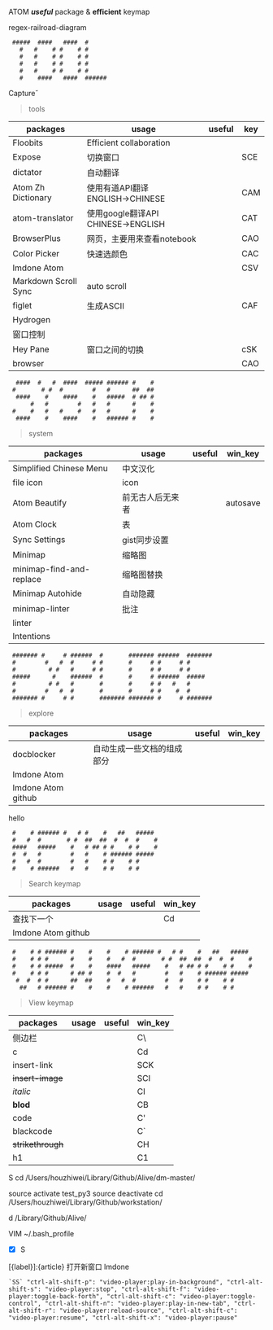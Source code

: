 ATOM **_useful_** package & **efficient** keymap

regex-railroad-diagram

     #####  ####   ####  #
       #   #    # #    # #
       #   #    # #    # #
       #   #    # #    # #
       #   #    # #    # #
       #    ####   ####  ######

Captureˇ

> tools

| packages             | usage                         | useful | key |
| -------------------- | ----------------------------- | ------ | --- |
| Floobits             | Efficient collaboration       |        |     |
| Expose               | 切换窗口                          |        | SCE |
| dictator             | 自动翻译                          |        |     |
| Atom Zh Dictionary   | 使用有道API翻译 ENGLISH→CHINESE     |        | CAM |
| atom-translator      | 使用google翻译API CHINESE→ENGLISH |        | CAT |
| BrowserPlus          | 网页，主要用来查看notebook             |        | CAO |
| Color Picker         | 快速选颜色                         |        | CAC |
| Imdone Atom          |                               |        | CSV |
| Markdown Scroll Sync | auto scroll                   |        |     |
| figlet               | 生成ASCII                       |        | CAF |
| Hydrogen             |                               |        |     |
| 窗口控制                 |                               |        |     |
| Hey Pane             | 窗口之间的切换                       |        | cSK |
| browser              |                               |        | CAO |

      ####  #   #  ####  ##### ###### #    #
     #       # #  #        #   #      ##  ##
      ####    #    ####    #   #####  # ## #
          #   #        #   #   #      #    #
     #    #   #   #    #   #   #      #    #
      ####    #    ####    #   ###### #    #

> system

| packages                 | usage    | useful | win_key  |
| ------------------------ | -------- | ------ | -------- |
| Simplified Chinese Menu  | 中文汉化     |        |          |
| file icon                | icon     |        |          |
| Atom Beautify            | 前无古人后无来者 |        | autosave |
| Atom Clock               | 表        |        |          |
| Sync Settings            | gist同步设置 |        |          |
| Minimap                  | 缩略图      |        |          |
| minimap-find-and-replace | 缩略图替换    |        |          |
| Minimap Autohide         | 自动隐藏     |        |          |
| minimap-linter           | 批注       |        |          |
| linter                   |          |        |          |
| Intentions               |          |        |          |

     ####### #     # ######  #       ####### ######  #######
     #        #   #  #     # #       #     # #     # #
     #         # #   #     # #       #     # #     # #
     #####      #    ######  #       #     # ######  #####
     #         # #   #       #       #     # #   #   #
     #        #   #  #       #       #     # #    #  #
     ####### #     # #       ####### ####### #     # #######

> explore

| packages           | usage         | useful | win_key |
| ------------------ | ------------- | ------ | ------- |
| docblocker         | 自动生成一些文档的组成部分 |        |         |
| Imdone Atom        |               |        |         |
| Imdone Atom github |               |        |         |

hello

     #    # ###### #   # #    #   ##   #####
     #   #  #       # #  ##  ##  #  #  #    #
     ####   #####    #   # ## # #    # #    #
     #  #   #        #   #    # ###### #####
     #   #  #        #   #    # #    # #
     #    # ######   #   #    # #    # #

> Search keymap

| packages           | usage | useful | win_key |
| ------------------ | ----- | ------ | ------- |
| 查找下一个              |       |        | Cd      |
| Imdone Atom github |       |        |         |

     #    # # ###### #    #    #    # ###### #   # #    #   ##   #####
     #    # # #      #    #    #   #  #       # #  ##  ##  #  #  #    #
     #    # # #####  #    #    ####   #####    #   # ## # #    # #    #
     #    # # #      # ## #    #  #   #        #   #    # ###### #####
      #  #  # #      ##  ##    #   #  #        #   #    # #    # #
       ##   # ###### #    #    #    # ######   #   #    # #    # #

> View keymap

| packages          | usage | useful | win_key |
| ----------------- | ----- | ------ | ------- |
| 侧边栏               |       |        | C\\     |
| c                 |       |        | Cd      |
| insert-link       |       |        | SCK     |
| ~~insert-image~~  |       |        | SCI     |
| _italic_          |       |        | CI      |
| **blod**          |       |        | CB      |
| code              |       |        | C'      |
| blackcode         |       |        | C\`     |
| ~~strikethrough~~ |       |        | CH      |
| h1                |       |        | C1      |

S
cd /Users/houzhiwei/Library/Github/Alive/dm-master/

source activate test_py3
source deactivate
 cd /Users/houzhiwei/Library/Github/workstation/

d /Library/Github/Alive/

VIM ~/.bash_profile
-   [x] S

[{label}]\:{article} 打开新窗口 Imdone

```(?:[\w- ]+)?\r?\nS;
`SS` "ctrl-alt-shift-p": "video-player:play-in-background", "ctrl-alt-shift-s": "video-player:stop", "ctrl-alt-shift-f": "video-player:toggle-back-forth", "ctrl-alt-shift-c": "video-player:toggle-control", "ctrl-alt-shift-n": "video-player:play-in-new-tab", "ctrl-alt-shift-r": "video-player:reload-source", "ctrl-alt-shift-c": "video-player:resume", "ctrl-alt-shift-x": "video-player:pause"
```
